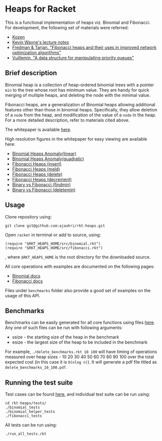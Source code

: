 Heaps for Racket
====

This is a functional implementation of heaps viz. Binomial and Fibonacci. For development, the following set of materials were referred:
* [Kozen](http://www.amazon.com/Analysis-Algorithms-Monographs-Computer-Science/dp/0387976876) 
* [Kevin Wayne's lecture notes](http://www.cs.princeton.edu/~wayne/teaching/fibonacci-heap.pdf)
* [Fredman & Tarjan. "Fibonacci heaps and their uses in improved network optimization algorithms"](http://www.cs.princeton.edu/courses/archive/fall03/cs528/handouts/fibonacci%20heaps.pdf)
* [Vuillemin, "A data structure for manipulating priority queues"](http://www.cl.cam.ac.uk/teaching/1011/AlgorithII/1978-Vuillemin-queues.pdf)

Brief description
----

Binomial heap is a collection of heap-ordered binomial trees with a pointer `min` to the tree whose root has minimum value. They are handy for quick merging of multiple heaps, and deleting the node with the minimal value. 

Fibonacci heaps, are a generalization of Binomial heaps allowing additional features other than those in binomial heaps. Specifically, they allow deletion of a `node` from the heap, and modification of the value of a `node` in the heap. For a more detailed description, refer to materials cited above.

The whitepaper is available [here](http://www.abhinavjauhri.com/projects/rkt-heaps/rkt-heaps.pdf).

High resolution figures in the whitepaper for easy viewing are available here:

* [Binomial Heaps Anomaly(linear)](http://abhinavjauhri.com/projects/rkt-heaps/insert_binomial_linear.pdf) 
* [Binomial Heaps Anomaly(quadratic)](http://abhinavjauhri.com/projects/rkt-heaps/insert_binomial_quad.pdf) 
* [Fibonacci Heaps (insert)](http://www.abhinavjauhri.com/projects/rkt-heaps/fi_insert.pdf)
* [Fibonacci Heaps (meld)](http://www.abhinavjauhri.com/projects/rkt-heaps/fi_meld.pdf) 
* [Fibonacci Heaps (delete)](http://www.abhinavjauhri.com/projects/rkt-heaps/fi_delete.pdf) 
* [Fibonacci Heaps (decrement)](http://www.abhinavjauhri.com/projects/rkt-heaps/fi_decrement.pdf)
* [Binary vs Fibonacci (findmin)](http://www.abhinavjauhri.com/projects/rkt-heaps/findmin.pdf)
* [Binary vs Fibonacci (deletemin)](http://www.abhinavjauhri.com/projects/rkt-heaps/deletemin.pdf)

Usage
----
Clone repository using:
	
	git clone git@github.com:ajauhri/rkt-heaps.git	

Open `racket` in terminal or add to source, using:

	(require "$RKT_HEAPS_HOME/src/binomial.rkt")
	(require "$RKT_HEAPS_HOME/src/fibonacci.rkt")

, where `$RKT_HEAPS_HOME` is the root directory for the downloaded source.

All core operations with examples are documented on the following pages:
* [Binomial docs](http://htmlpreview.github.com/?https://github.com/ajauhri/rkt-heaps/blob/master/docs/binomial/index.html) 
* [Fibonacci docs](http://htmlpreview.github.com/?https://github.com/ajauhri/rkt-heaps/blob/master/docs/fibonacci/index.html) 

Files under `benchmarks` folder also provide a good set of examples on the usage of this API.

Benchmarks
----
Benchmarks can be easily generated for all core functions using files [here](https://github.com/ajauhri/rkt-heaps/tree/master/benchmarks). Any one of such files can be run with following arguments:
* ssize - the starting size of the heap in the benchmark
* esize - the largest size of the heap to be included in the benchmark

For example, `./delete_benchmarks.rkt 10 100` will have timing of operations measured over heap sizes - 10 20 30 40 50 60 70 80 90 100 over the total expected cost (in this case it is `O(nlog n)`). It will generate a pdf file titled as `delete_benchmarks_10_100.pdf`.

Running the test suite 
----

Test cases can be found [here](https://github.com/ajauhri/rkt-heaps/tree/master/tests), and individual test suite can be run using:

	cd rkt-heaps/tests/	
	./binomial_tests
	./binomial_helper_tests
	./fibonacci_tests

All tests can be run using:

	./run_all_tests.rkt

